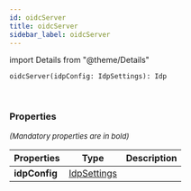 ```yaml
---
id: oidcServer
title: oidcServer
sidebar_label: oidcServer
---
```


import Details from "@theme/Details"


```tsx
oidcServer(idpConfig: IdpSettings): Idp
```
<br/>



### Properties

<font size="2"><i>(Mandatory properties are in bold)</i></font>

| Properties | Type | Description |
| --------- | ---- | ----------- |
| **idpConfig** | [IdpSettings](/framework-api/interfaces/IdpSettings.md) |  |


